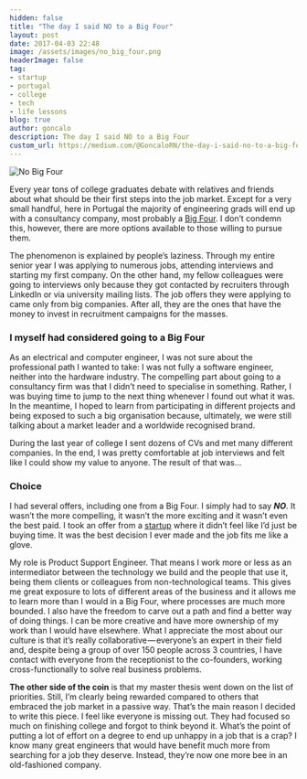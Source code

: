 ```yaml
---
hidden: false
title: "The day I said NO to a Big Four"
layout: post
date: 2017-04-03 22:48
image: /assets/images/no_big_four.png
headerImage: false
tag:
- startup
- portugal
- college
- tech
- life lessons
blog: true
author: goncalo
description: The day I said NO to a Big Four
custom_url: https://medium.com/@GoncaloRN/the-day-i-said-no-to-a-big-four-46d4c662f5fa
---
```


![No Big Four](http://grn.pt/assets/images/no_big_four.png)

Every year tons of college graduates debate with relatives and friends about what should be their first steps into the job market. Except for a very small handful, here in Portugal the majority of engineering grads will end up with a consultancy company, most probably a [Big Four](https://en.wikipedia.org/wiki/Big_Four_accounting_firms). I don’t condemn this, however, there are more options available to those willing to pursue them.

The phenomenon is explained by people’s laziness. Through my entire senior year I was applying to numerous jobs, attending interviews and starting my first company. On the other hand, my fellow colleagues were going to interviews only because they got contacted by recruiters through LinkedIn or via university mailing lists. The job offers they were applying to came only from big companies. After all, they are the ones that have the money to invest in recruitment campaigns for the masses.

### I myself had considered going to a Big Four

As an electrical and computer engineer, I was not sure about the professional path I wanted to take: I was not fully a software engineer, neither into the hardware industry. The compelling part about going to a consultancy firm was that I didn’t need to specialise in something. Rather, I was buying time to jump to the next thing whenever I found out what it was. In the meantime, I hoped to learn from participating in different projects and being exposed to such a big organisation because, ultimately, we were still talking about a market leader and a worldwide recognised brand.

During the last year of college I sent dozens of CVs and met many different companies. In the end, I was pretty comfortable at job interviews and felt like I could show my value to anyone. The result of that was…

### Choice

I had several offers, including one from a Big Four. I simply had to say **_NO_**. It wasn’t the more compelling, it wasn’t the more exciting and it wasn’t even the best paid. I took an offer from a [startup](https://onfido.com/) where it didn’t feel like I’d just be buying time. It was the best decision I ever made and the job fits me like a glove.

My role is Product Support Engineer. That means I work more or less as an intermediator between the technology we build and the people that use it, being them clients or colleagues from non-technological teams. This gives me great exposure to lots of different areas of the business and it allows me to learn more than I would in a Big Four, where processes are much more bounded. I also have the freedom to carve out a path and find a better way of doing things. I can be more creative and have more ownership of my work than I would have elsewhere. What I appreciate the most about our culture is that it’s really collaborative — everyone’s an expert in their field and, despite being a group of over 150 people across 3 countries, I have contact with everyone from the receptionist to the co-founders, working cross-functionally to solve real business problems.

**The other side of the coin** is that my master thesis went down on the list of priorities. Still, I’m clearly being rewarded compared to others that embraced the job market in a passive way. That’s the main reason I decided to write this piece. I feel like everyone is missing out. They had focused so much on finishing college and forgot to think beyond it. What’s the point of putting a lot of effort on a degree to end up unhappy in a job that is a crap? I know many great engineers that would have benefit much more from searching for a job they deserve. Instead, they’re now one more bee in an old-fashioned company.